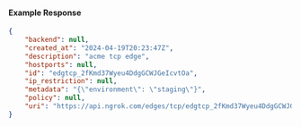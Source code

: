 <!-- Code generated for API Clients. DO NOT EDIT. -->

#### Example Response

```json
{
	"backend": null,
	"created_at": "2024-04-19T20:23:47Z",
	"description": "acme tcp edge",
	"hostports": null,
	"id": "edgtcp_2fKmd37Wyeu4DdgGCWJGeIcvtOa",
	"ip_restriction": null,
	"metadata": "{\"environment\": \"staging\"}",
	"policy": null,
	"uri": "https://api.ngrok.com/edges/tcp/edgtcp_2fKmd37Wyeu4DdgGCWJGeIcvtOa"
}
```
